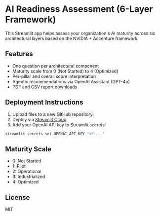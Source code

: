 # AI Readiness Assessment (6-Layer Framework)

This Streamlit app helps assess your organization's AI maturity across six architectural layers based on the NVIDIA + Accenture framework.

## Features
- One question per architectural component
- Maturity scale from 0 (Not Started) to 4 (Optimized)
- Per-pillar and overall score interpretation
- Agentic recommendations via OpenAI Assistant (GPT-4o)
- PDF and CSV report downloads

## Deployment Instructions
1. Upload files to a new GitHub repository.
2. Deploy via [Streamlit Cloud](https://share.streamlit.io).
3. Add your OpenAI API key to Streamlit secrets:

```bash
streamlit secrets set OPENAI_API_KEY "sk-..."
```

## Maturity Scale
- 0: Not Started
- 1: Pilot
- 2: Operational
- 3: Industrialized
- 4: Optimized

## License
MIT